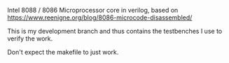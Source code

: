 
Intel 8088 / 8086 Microprocessor core in verilog, based on https://www.reenigne.org/blog/8086-microcode-disassembled/

This is my development branch and thus contains the testbenches I use to verify the work.

Don't expect the makefile to just work.

